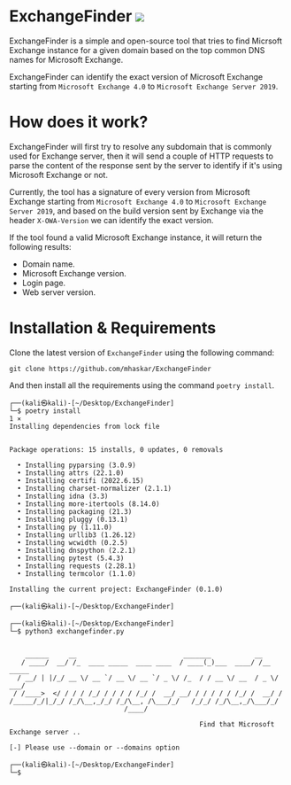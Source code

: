 # ExchangeFinder ![](https://img.shields.io/badge/python-3-blue)

ExchangeFinder is a simple and open-source tool that tries to find Micrsoft Exchange instance for a given domain based on the top common DNS names for Microsoft Exchange.

ExchangeFinder can identify the exact version of Microsoft Exchange starting from `Microsoft Exchange 4.0` to `Microsoft Exchange Server 2019`.

# How does it work?

ExchangeFinder will first try to resolve any subdomain that is commonly used for Exchange server, then it will send a couple of HTTP requests to parse the content of the response sent by the server to identify if it's using Microsoft Exchange or not.

Currently, the tool has a signature of every version from Microsoft Exchange starting from `Microsoft Exchange 4.0` to `Microsoft Exchange Server 2019`, and based on the build version sent by Exchange via the header `X-OWA-Version` we can identify the exact version.

If the tool found a valid Microsoft Exchange instance, it will return the following results:

* Domain name.
* Microsoft Exchange version.
* Login page.
* Web server version.

# Installation & Requirements

Clone the latest version of `ExchangeFinder` using the following command:

`git clone https://github.com/mhaskar/ExchangeFinder`

And then install all the requirements using the command `poetry install`.

```
┌──(kali㉿kali)-[~/Desktop/ExchangeFinder]
└─$ poetry install                                                                                                                   1 ⨯
Installing dependencies from lock file


Package operations: 15 installs, 0 updates, 0 removals

  • Installing pyparsing (3.0.9)
  • Installing attrs (22.1.0)
  • Installing certifi (2022.6.15)
  • Installing charset-normalizer (2.1.1)
  • Installing idna (3.3)
  • Installing more-itertools (8.14.0)
  • Installing packaging (21.3)
  • Installing pluggy (0.13.1)
  • Installing py (1.11.0)
  • Installing urllib3 (1.26.12)
  • Installing wcwidth (0.2.5)
  • Installing dnspython (2.2.1)
  • Installing pytest (5.4.3)
  • Installing requests (2.28.1)
  • Installing termcolor (1.1.0)

Installing the current project: ExchangeFinder (0.1.0)
                                                                                                                                         
┌──(kali㉿kali)-[~/Desktop/ExchangeFinder]

```

```
┌──(kali㉿kali)-[~/Desktop/ExchangeFinder]
└─$ python3 exchangefinder.py 

    
    ______     __                           _______           __         
   / ____/  __/ /_  ____ _____  ____ ____  / ____(_)___  ____/ /__  _____
  / __/ | |/_/ __ \/ __ `/ __ \/ __ `/ _ \/ /_  / / __ \/ __  / _ \/ ___/
 / /____>  </ / / / /_/ / / / / /_/ /  __/ __/ / / / / / /_/ /  __/ /    
/_____/_/|_/_/ /_/\__,_/_/ /_/\__, /\___/_/   /_/_/ /_/\__,_/\___/_/     
                             /____/                                        
                                                
                                                Find that Microsoft Exchange server ..
    
[-] Please use --domain or --domains option
                                                                                                                                         
┌──(kali㉿kali)-[~/Desktop/ExchangeFinder]
└─$ 
                                                                              
```
